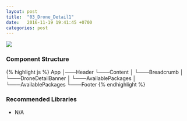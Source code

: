 ```yaml
---
layout: post
title:  "03_Drone_Detail1"
date:   2016-11-19 19:41:45 +0700
categories: post
---
```


<img src="{{ site.github.url }}/images/posts/2016-11-19/03_Drone_Detail1.jpg">

### Component Structure

{% highlight js %}
App
│───Header
└───Content
│   └───Breadcrumb
│   └───DroneDetailBanner
│   └───AvailablePackages
│       └───AvailablePackages
└───Footer
{% endhighlight %}

### Recommended Libraries

* N/A
